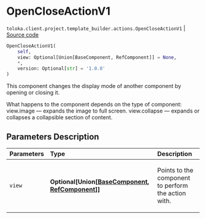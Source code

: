 # OpenCloseActionV1
`toloka.client.project.template_builder.actions.OpenCloseActionV1` | [Source code](https://github.com/Toloka/toloka-kit/blob/v1.1.3/src/client/project/template_builder/actions.py#L91)

```python
OpenCloseActionV1(
    self,
    view: Optional[Union[BaseComponent, RefComponent]] = None,
    *,
    version: Optional[str] = '1.0.0'
)
```

This component changes the display mode of another component by opening or closing it.


What happens to the component depends on the type of component:
    view.image — expands the image to full screen.
    view.collapse — expands or collapses a collapsible section of content.

## Parameters Description

| Parameters | Type | Description |
| :----------| :----| :-----------|
`view`|**Optional\[Union\[[BaseComponent](toloka.client.project.template_builder.base.BaseComponent.md), [RefComponent](toloka.client.project.template_builder.base.RefComponent.md)\]\]**|<p>Points to the component to perform the action with.</p>
